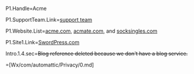 P1.Handle=<span class="definedterm">Acme</span>

P1.SupportTeam.Link=<a href="http://en.support.acme.com/">support team</a>

P1.Website.List=<a href="https://acme.com/">acme.com</a>, <a href="http://acmate.com/">acmate.com</a>, and <a href="http://socksingles.com/">socksingles.com</a>

P1.Site1.Link=<a href="http://swordpress.com/">SwordPress.com</a>

Intro.1.4.sec=<del>Blog reference deleted because we don't have a blog service.</del>

=[Wx/com/automattic/Privacy/0.md]
